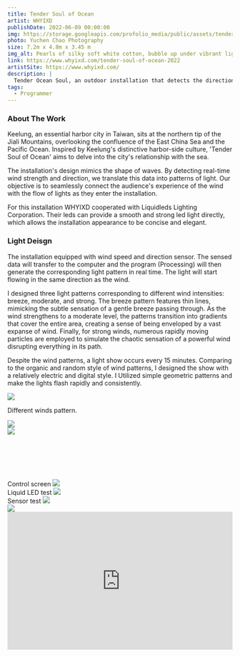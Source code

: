 ```yaml
---
title: Tender Soul of Ocean
artist: WHYIXD
publishDate: 2022-06-09 00:00:00
img: https://storage.googleapis.com/profolio_media/public/assets/tender/ocean.jpg
photo: Yuchen Chao Photography
size: 7.2m x 4.8m x 3.45 m
img_alt: Pearls of silky soft white cotton, bubble up under vibrant lighting
link: https://www.whyixd.com/tender-soul-of-ocean-2022
artistSite: https://www.whyixd.com/
description: |
  Tender Ocean Soul, an outdoor installation that detects the direction and strength of the wind, converting it into real-time light patterns. It utilizes a new type of liquid LED to provide evenly distributed light. A light show occurs every 15 minutes.
tags:
  - Programmer
---
```


<style>

    .embed-container {
      --video--width: 1084;
      --video--height: 666;

      position: relative;
      padding-bottom: calc(var(--video--height) / var(--video--width) * 100%); /* 41.66666667% */
      overflow: hidden;
      max-width: 100%;
      background: black;
    }

    .embed-container iframe,
    .embed-container object,
    .embed-container embed {
      position: absolute;
      top: 0;
      left: 0;
      width: 100%;
      height: 100%;
    }

  @media (max-width: 900px) {

     h3 {
      font-size: var(--text-lg);
    }
  }

</style>

### About The Work

Keelung, an essential harbor city in Taiwan, sits at the northern tip of the Jiali Mountains, overlooking the confluence of the East China Sea and the Pacific Ocean. Inspired by Keelung's distinctive harbor-side culture, 'Tender Soul of Ocean' aims to delve into the city's relationship with the sea.

The installation's design mimics the shape of waves. By detecting real-time wind strength and direction, we translate this data into patterns of light. Our objective is to seamlessly connect the audience's experience of the wind with the flow of lights as they enter the installation.

For this installation WHYIXD cooperated with Liquidleds Lighting Corporation. Their leds can provide a smooth and strong led light directly, which allows the installation appearance to be concise and elegant.

### Light Deisgn

The installation equipped with wind speed and direction sensor. The sensed data will transfer to the computer and the program (Processing) will then generate the corresponding light pattern in real time. The light will start flowing in the same direction as the wind.

I designed three light patterns corresponding to different wind intensities: breeze, moderate, and strong. The breeze pattern features thin lines, mimicking the subtle sensation of a gentle breeze passing through. As the wind strengthens to a moderate level, the patterns transition into gradients that cover the entire area, creating a sense of being enveloped by a vast expanse of wind. Finally, for strong winds, numerous rapidly moving particles are employed to simulate the chaotic sensation of a powerful wind disrupting everything in its path.

Despite the wind patterns, a light show occurs every 15 minutes. Comparing to the organic and random style of wind patterns, I designed the show with a relatively electric and digital style. I Utilized simple geometric patterns and make the lights flash rapidly and consistently.

<div class="ingallery">
  <div class="arrayItem"  >
    <img src="https://storage.googleapis.com/profolio_media/public/assets/tender/wind1.jpg" />
    <p>Different winds pattern.</p>
  </div>
    <div class="arrayItem" >
    <img src="https://storage.googleapis.com/profolio_media/public/assets/tender/wind2.jpg" />
  </div>
    <div class="arrayItem" >
    <img src="https://storage.googleapis.com/profolio_media/public/assets/tender/wind3.jpg"/>
  </div>

</div>

<div class="ingallery" style="margin-top:100px;">

  <div class="width withTitle">
    <span class="imgTitle">Control screen</span>
    <img style=""src="https://storage.googleapis.com/profolio_media/public/assets/tender/control.jpg">
  </div>

  <div class="withTitle " >
    <span class="imgTitle">Liquid LED test</span>
    <img src="https://storage.googleapis.com/profolio_media/public/assets/tender/light.jpg">
  </div>

  <div class="withTitle">
    <span class="imgTitle">Sensor test</span>
    <img src="https://storage.googleapis.com/profolio_media/public/assets/tender/sensor.gif">
  </div>

  <div class="width">
    <img src="https://storage.googleapis.com/profolio_media/public/assets/tender/ocean1.jpg">
  </div>

</div>

<div class='embed-container'>
<iframe src="https://player.vimeo.com/video/726610150?h=3646606fd&autoplay=1&muted=1"  frameborder="0"  allow="autoplay; fullscreen; picture-in-picture" allowfullscreen></iframe>
</div>
